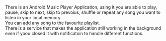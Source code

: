There is an Android Music Player Application, using it you are able to play, pause, skip to next, skip to prevoius, shuffle or repeat any song you want to listen in your local memory. <br>
You can add any song to the favourite playlist. <br>
There is a service that makes the application still working in the background even if yoou closed it with notificatoin to handle different functions. <br>
